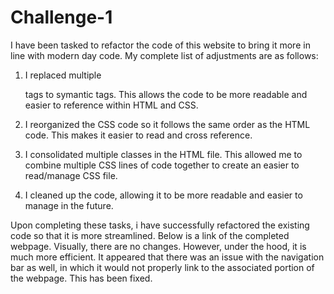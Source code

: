 # Challenge-1
I have been tasked to refactor the code of this website to bring it more in line with modern day code. My complete list of adjustments are as follows:

1. I replaced multiple <div> tags to symantic tags. This allows the code to be more readable and easier to reference within HTML and CSS.

2. I reorganized the CSS code so it follows the same order as the HTML code. This makes it easier to read and cross reference.

3. I consolidated multiple classes in the HTML file. This allowed me to combine multiple CSS lines of code together to create an easier to read/manage CSS file.

4. I cleaned up the code, allowing it to be more readable and easier to manage in the future.

Upon completing these tasks, i have successfully refactored the existing code so that it is more streamlined. Below is a link of the completed webpage. Visually, there are no changes. However, under the hood, it is much more efficient. It appeared that there was an issue with the navigation bar as well, in which it would not properly link to the associated portion of the webpage. This has been fixed.

